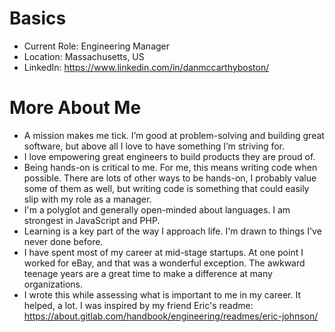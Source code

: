 # Basics
* Current Role: Engineering Manager
* Location: Massachusetts, US
* LinkedIn: https://www.linkedin.com/in/danmccarthyboston/

# More About Me
* A mission makes me tick. I’m good at problem-solving and building great software, but above all I love to have something I’m striving for.
* I love empowering great engineers to build products they are proud of.
* Being hands-on is critical to me.  For me, this means writing code when possible.  There are lots of other ways to be hands-on, I probably value some of them as well, but writing code is something that could easily slip with my role as a manager.
* I'm a polyglot and generally open-minded about languages.  I am strongest in JavaScript and PHP.
* Learning is a key part of the way I approach life.  I'm drawn to things I've never done before.
* I have spent most of my career at mid-stage startups.  At one point I worked for eBay, and that was a wonderful exception. The awkward teenage years are a great time to make a difference at many organizations.
* I wrote this while assessing what is important to me in my career.  It helped, a lot.  I was inspired by my friend Eric's readme: https://about.gitlab.com/handbook/engineering/readmes/eric-johnson/
